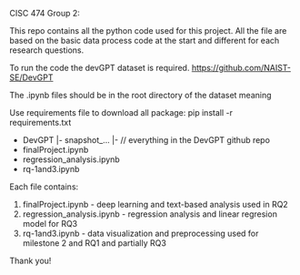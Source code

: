 CISC 474 Group 2:

This repo contains all the python code used for this project.
All the file are based on the basic data process code at the start and different for each research questions.

To run the code the devGPT dataset is required.
https://github.com/NAIST-SE/DevGPT

The .ipynb files should be in the root directory of the dataset meaning

Use requirements file to download all package:
pip install -r requirements.txt

- DevGPT
	|- snapshot_...
	|- // everything in the DevGPT github repo
- finalProject.ipynb
- regression_analysis.ipynb
- rq-1and3.ipynb

Each file contains:
1. finalProject.ipynb - deep learning and text-based analysis used in RQ2
2. regression_analysis.ipynb - regression analysis and linear regresion model for RQ3
3. rq-1and3.ipynb - data visualization and preprocessing used for milestone 2 and RQ1 and partially RQ3

Thank you!